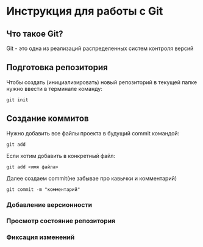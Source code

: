 # **Инструкция для работы с Git**


## Что такое Git?
Git - это одна из реализаций распределенных систем контроля версий 

## Подготовка репозитория 

Чтобы создать (инициализировать) новый репозиторий в текущей папке нужно ввести в терминале команду: 

    git init

## Создание коммитов

Нужно добавить все файлы проекта в будущий commit командой:
    
    git add 
Если хотим добавить в конкретный файл:

    git add <имя файла>
Далее создаем commit(не забывае про кавычки и комментарий)

    git commit -m "комментарий"


### Добавление версионности 

### Просмотр состояние репозитория 

### Фиксация изменений